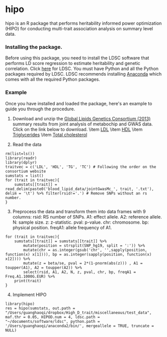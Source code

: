 # hipo

hipo is an R package that performs heritability informed power optimization (HIPO) for conducting multi-trait association analysis on summary level data.

### Installing the package.

Before using this package, you need to install the LDSC software that performs LD score regression to estimate heritability and genetic correlation. Click [here](https://github.com/bulik/ldsc) for LDSC. You must have Python and all the Python packages required by LDSC. LDSC recommends installing [Anaconda](https://store.continuum.io/cshop/anaconda/) which comes with all the required Python packages.

### Example 

Once you have installed and loaded the package, here's an example to guide you through the procedure.

1. Download and unzip the [Global Lipids Genetics Consortium (2013)](http://csg.sph.umich.edu/abecasis/public/lipids2013/) summary results from joint analysis of metabochip and GWAS data. Click on the link below to download.
\item [LDL](http://csg.sph.umich.edu/abecasis/public/lipids2013/jointGwasMc_LDL.txt.gz) 
\item [HDL](http://csg.sph.umich.edu/abecasis/public/lipids2013/jointGwasMc_HDL.txt.gz)
\item [Triglycerides](http://csg.sph.umich.edu/abecasis/public/lipids2013/jointGwasMc_TG.txt.gz)
\item [Total cholesterol](http://csg.sph.umich.edu/abecasis/public/lipids2013/jointGwasMc_TC.txt.gz) 

2. Read the data
```{r}
rm(list=ls())
library(readr)
library(dplyr)
traitvec = c('LDL', 'HDL', 'TG', 'TC') # Following the order on the consortium website
sumstats = list()
for (trait in traitvec){
    sumstats[[trait]] = read_delim(paste0('blood_lipid_data/jointGwasMc_', trait, '.txt'), delim = '\t') %>% filter(rsid!='.') # Remove SNPs without an rs number.
}
```

3. Preprocess the data and transform them into data frames with 9 columns:
rsid: RS number of SNPs.
A1: effect allele.
A2: reference allele.
N: sample size.
z: z-statistic.
pval: p-value.
chr: chromosome.
bp: physical position.
freqA1: allele frequency of A1.
```{r}
for (trait in traitvec){
    sumstats[[trait]] = sumstats[[trait]] %>%
        mutate(position = strsplit(SNP_hg19, split = ':')) %>%
        mutate(chr = as.integer(gsub('chr', '',sapply(position, function(x) x[1]))), bp = as.integer(sapply(position, function(x) x[2]))) %>%
        mutate(z = beta/se, pval = 2*(1-pnorm(abs(z))) , A1 = toupper(A1), A2 = toupper(A2)) %>%
        select(rsid, A1, A2, N, z, pval, chr, bp, freqA1 = Freq.A1.1000G.EUR) %>%
    print(trait)
}
```

4. Implement HIPO
```{r}
library(hipo)
res = hipo(sumstats, out.path = "/Users/guanghaoqi/dropbox/High_D_trait/miscellaneous/test_data", maf.thr = 0.05, HIPOD.num = 4, ldsc.path = "~/documents/software/ldsc", python.path = '/Users/guanghaoqi/anaconda2/bin/', mergeallele = TRUE, truncate = NULL)

```

